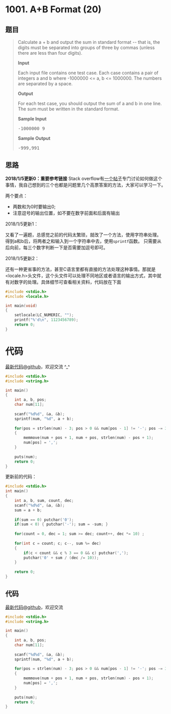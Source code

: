 <h1>1001. A+B Format (20)</h1>

## 题目

> <div id="problemContent">
> <p>Calculate a + b and output the sum in standard format -- that is, the digits must be separated into groups of three by commas (unless there are less than four digits).</p>
> <p><b>Input</b></p>
> <p>Each input file contains one test case.  Each case contains a pair of integers a and b where -1000000 &lt;= a, b &lt;= 1000000.  The numbers are separated by a space.<p>
> <p><b>Output</b></p>
> <p>For each test case, you should output the sum of a and b in one line.  The sum must be written in the standard format. </p>
> <b>Sample Input</b><pre>
> -1000000 9
> </pre>
> <b>Sample Output</b><pre>
> -999,991
> </pre>
> </p></p></div>

## 思路

**2018/1/5更新0：重要参考链接**
Stack overflow有[一个帖子](https://stackoverflow.com/questions/1449805/how-to-format-a-number-from-1123456789-to-1-123-456-789-in-c)专门讨论如何做这个事情，我自己想到的三个也都是问题里几个高票答案的方法，大家可以学习一下。

两个要点：
- 两数和为0时要输出0;
- 注意逗号的输出位置，如不要在数字前面和后面有输出

2018/1/5更新1：

又看了一遍题，总感觉之前的代码太繁琐，就改了一个方法，使用字符串处理。
得到a和b后，将两者之和输入到一个字符串中去，使用`sprintf`函数。
只需要从后向前，每三个数字判断一下是否需要加逗号即可。

2018/1/5更新2：

还有一种更省事的方法，甚至C语言里都有直接的方法处理这种事情。那就是<locale.h>头文件，这个头文件可以处理不同地区或者语言的输出方式，其中就有对数字的处理。具体细节可查看相关资料，代码放在下面
```c
#include <stdio.h>
#include <locale.h>

int main(void)
{
    setlocale(LC_NUMERIC, "");
    printf("%'d\n", 1123456789);
    return 0;
}
```
# 代码
[最新代码@github](https://github.com/OliverLew/PAT/blob/master/PATAdvanced/1001.c)，欢迎交流 ^_^
```c
#include <stdio.h>
#include <string.h>

int main()
{
    int a, b, pos;
    char num[11];
    
    scanf("%d%d", &a, &b);
    sprintf(num, "%d", a + b);
    
    for(pos = strlen(num) - 3; pos > 0 && num[pos - 1] != '-'; pos -= 3)
    {
        memmove(num + pos + 1, num + pos, strlen(num) - pos + 1);
        num[pos] = ',';
    }
    
    puts(num);
    return 0;
}
```

更新前的代码：
```c
#include <stdio.h>
int main()
{
    int a, b, sum, count, dec;
    scanf("%d%d", &a, &b);
    sum = a + b;
    
    if(sum == 0) putchar('0');
    if(sum < 0) { putchar('-'); sum = -sum; }
    
    for(count = 0, dec = 1; sum >= dec; count++, dec *= 10) ;
    
    for(int c = count; c; c--, sum %= dec)
    {
        if(c < count && c % 3 == 0 && c) putchar(',');
        putchar('0' + sum / (dec /= 10));
    }
    
    return 0;
}
```

## 代码

[最新代码@github](https://github.com/OliverLew/PAT/blob/master/PATAdvanced/1001.c)，欢迎交流
```c
#include <stdio.h>
#include <string.h>

int main()
{
    int a, b, pos;
    char num[11];
    
    scanf("%d%d", &a, &b);
    sprintf(num, "%d", a + b);
    
    for(pos = strlen(num) - 3; pos > 0 && num[pos - 1] != '-'; pos -= 3)
    {
        memmove(num + pos + 1, num + pos, strlen(num) - pos + 1);
        num[pos] = ',';
    }
    
    puts(num);
    return 0;
}

```